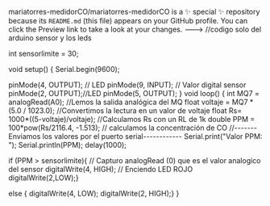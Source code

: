
mariatorres-medidorCO/mariatorres-medidorCO is a ✨ special ✨ repository because its `README.md` (this file) appears on your GitHub profile.
You can click the Preview link to take a look at your changes.
--->
//codigo solo del arduino sensor y los leds 
 
int sensorlimite = 30;

void setup() {
  Serial.begin(9600);

   pinMode(4, OUTPUT); // LED
   pinMode(9, INPUT); // Valor digital sensor
   pinMode(2, OUTPUT);//LED
   pinMode(5, OUTPUT);
}
void loop() {
  int MQ7 = analogRead(A0); //Lemos la salida analógica  del MQ
  float voltaje = MQ7 * (5.0 / 1023.0); //Convertimos la lectura en un valor de voltaje
  float Rs= 1000*((5-voltaje)/voltaje);  //Calculamos Rs con un RL de 1k
  double PPM = 100*pow(Rs/2116.4, -1.513); // calculamos la concentración  de CO
  //-------Enviamos los valores por el puerto serial------------
  Serial.print("Valor PPM: ");
  Serial.println(PPM);
  delay(1000);

   if (PPM > sensorlimite){ // Capturo analogRead (0) que es el valor analogico del sensor
      digitalWrite(4, HIGH); // Enciendo LED ROJO
      digitalWrite(2,LOW);}
      
   else {
        digitalWrite(4, LOW);
        digitalWrite(2, HIGH);}
}
